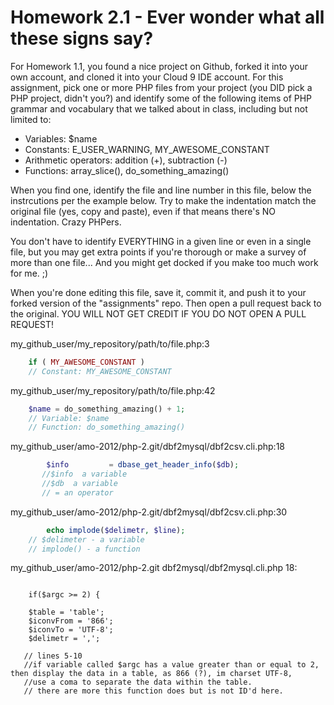 # Homework 2.1 - Ever wonder what all these signs say?

For Homework 1.1, you found a nice project on Github, forked it into your own account, and cloned it into your Cloud 9 IDE account.
For this assignment, 
pick one or more PHP files from your project (you DID pick a PHP project, didn't you?) and identify some of the following items of PHP grammar and vocabulary 
that we talked about in class, including but not limited to:

* Variables: $name
* Constants: E_USER_WARNING, MY_AWESOME_CONSTANT
* Arithmetic operators: addition (+), subtraction (-)
* Functions: array_slice(), do_something_amazing()

When you find one, identify the file and line number in this file, below the instrcutions per the example below. 
Try to make the indentation match the original file (yes, copy and paste), even if that means there's NO indentation. Crazy PHPers.

You don't have to identify EVERYTHING in a given line or even in a single file, but you may get extra points if
you're thorough or make a survey of more than one file... And you might get docked if you make too much work for me. ;)

When you're done editing this file, save it, commit it, and push it to your forked version of the "assignments" repo. 
Then open a pull request back to the original. YOU WILL NOT GET CREDIT IF YOU DO NOT OPEN A PULL REQUEST!

my_github_user/my_repository/path/to/file.php:3
```php
    if ( MY_AWESOME_CONSTANT )
    // Constant: MY_AWESOME_CONSTANT
```

my_github_user/my_repository/path/to/file.php:42
```php
    $name = do_something_amazing() + 1;
    // Variable: $name
    // Function: do_something_amazing()
```


my_github_user/amo-2012/php-2.git/dbf2mysql/dbf2csv.cli.php:18

```php
        $info         = dbase_get_header_info($db);
       //$info  a variable 
       //$db  a variable
       // = an operator
```
my_github_user/amo-2012/php-2.git/dbf2mysql/dbf2csv.cli.php:30      
```php
        echo implode($delimetr, $line);
    // $delimeter - a variable 
    // implode() - a function
```
      
     
      
        
my_github_user/amo-2012/php-2.git dbf2mysql/dbf2mysql.cli.php 18:     
```

    if($argc >= 2) {

    $table = 'table';
    $iconvFrom = '866';
    $iconvTo = 'UTF-8';
    $delimetr = ',';
    
   // lines 5-10    
   //if variable called $argc has a value greater than or equal to 2, then display the data in a table, as 866 (?), im charset UTF-8, 
   //use a coma to separate the data within the table.
   // there are more this function does but is not ID'd here.
```

